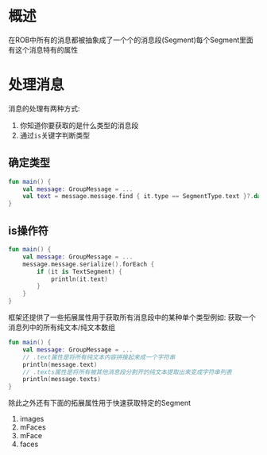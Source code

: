 # 概述

在ROB中所有的消息都被抽象成了一个个的消息段(Segment)每个Segment里面有这个消息特有的属性

# 处理消息

消息的处理有两种方式:

1. 你知道你要获取的是什么类型的消息段
2. 通过`is`关键字判断类型

## 确定类型

```kotlin
fun main() {
    val message: GroupMessage = ...
    val text = message.message.find { it.type == SegmentType.text }?.data?.text!!
}
```

## is操作符

```kotlin
fun main() {
    val message: GroupMessage = ...
    message.message.serialize().forEach { 
        if (it is TextSegment) {
            println(it.text)
        }
    }
}
```

框架还提供了一些拓展属性用于获取所有消息段中的某种单个类型例如: 获取一个消息列中的所有纯文本/纯文本数组

```kotlin
fun main() {
    val message: GroupMessage = ...
    // .text属性是将所有纯文本内容拼接起来成一个字符串
    println(message.text)
    // .texts属性是将所有被其他消息段分割开的纯文本提取出来变成字符串列表
    println(message.texts)
}
```

除此之外还有下面的拓展属性用于快速获取特定的Segment

1. images
2. mFaces
3. mFace
4. faces